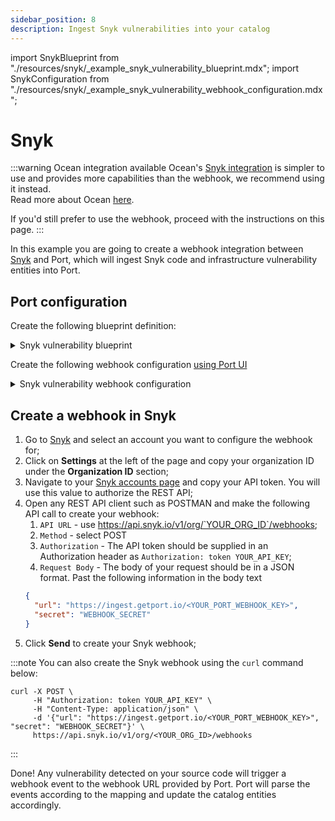 ```yaml
---
sidebar_position: 8
description: Ingest Snyk vulnerabilities into your catalog
---
```


import SnykBlueprint from "./resources/snyk/\_example_snyk_vulnerability_blueprint.mdx";
import SnykConfiguration from "./resources/snyk/\_example_snyk_vulnerability_webhook_configuration.mdx";

# Snyk

:::warning Ocean integration available
Ocean's [Snyk integration](../../code-quality-security/snyk.md) is simpler to use and provides more capabilities than the webhook, we recommend using it instead.  
Read more about Ocean [here](https://ocean.getport.io/).

If you'd still prefer to use the webhook, proceed with the instructions on this page.
:::

In this example you are going to create a webhook integration between [Snyk](https://snyk.io/) and Port, which will ingest Snyk code and infrastructure vulnerability entities into Port.

## Port configuration

Create the following blueprint definition:

<details>
<summary>Snyk vulnerability blueprint</summary>

<SnykBlueprint/>

</details>

Create the following webhook configuration [using Port UI](../../?operation=ui#configuring-webhook-endpoints)

<details>
<summary>Snyk vulnerability webhook configuration</summary>

1. **Basic details** tab - fill the following details:
   1. Title : `Snyk Mapper`;
   2. Identifier : `snyk_mapper`;
   3. Description : `A webhook configuration to map Snyk vulnerability to Port`;
   4. Icon : `Snyk`;
2. **Integration configuration** tab - fill the following JQ mapping:

   <SnykConfiguration/>

3. Scroll down to **Advanced settings** and input the following details:
   1. secret: `WEBHOOK_SECRET`;
   2. Signature Header Name : `x-hub-signature`;
   3. Signature Algorithm : Select `sha256` from dropdown option;
   4. Signature Prefix : `sha256=`
   5. Click **Save** at the bottom of the page.

Remember to replace the `WEBHOOK_SECRET` with the real secret you specify when creating the webhook in Snyk.

</details>

## Create a webhook in Snyk

1. Go to [Snyk](https://snyk.io/) and select an account you want to configure the webhook for;
2. Click on **Settings** at the left of the page and copy your organization ID under the **Organization ID** section;
3. Navigate to your [Snyk accounts page](https://snyk.io/account/) and copy your API token. You will use this value to authorize the REST API;
4. Open any REST API client such as POSTMAN and make the following API call to create your webhook:
   1. `API URL` - use https://api.snyk.io/v1/org/`YOUR_ORG_ID`/webhooks;
   2. `Method` - select POST
   3. `Authorization` - The API token should be supplied in an Authorization header as `Authorization: token YOUR_API_KEY`;
   4. `Request Body` - The body of your request should be in a JSON format. Past the following information in the body text
   ```json
   {
     "url": "https://ingest.getport.io/<YOUR_PORT_WEBHOOK_KEY>",
     "secret": "WEBHOOK_SECRET"
   }
   ```
5. Click **Send** to create your Snyk webhook;

:::note
You can also create the Snyk webhook using the `curl` command below:

```curl showLineNumbers
curl -X POST \
     -H "Authorization: token YOUR_API_KEY" \
     -H "Content-Type: application/json" \
     -d '{"url": "https://ingest.getport.io/<YOUR_PORT_WEBHOOK_KEY>", "secret": "WEBHOOK_SECRET"}' \
     https://api.snyk.io/v1/org/<YOUR_ORG_ID>/webhooks
```

:::

Done! Any vulnerability detected on your source code will trigger a webhook event to the webhook URL provided by Port. Port will parse the events according to the mapping and update the catalog entities accordingly.
